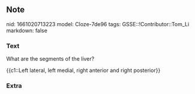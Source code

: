 ## Note
nid: 1661020713223
model: Cloze-7de96
tags: GSSE::!Contributor::Tom_Li
markdown: false

### Text
What are the segments of the liver?

{{c1::Left lateral, left medial, right anterior and right posterior}}

### Extra

